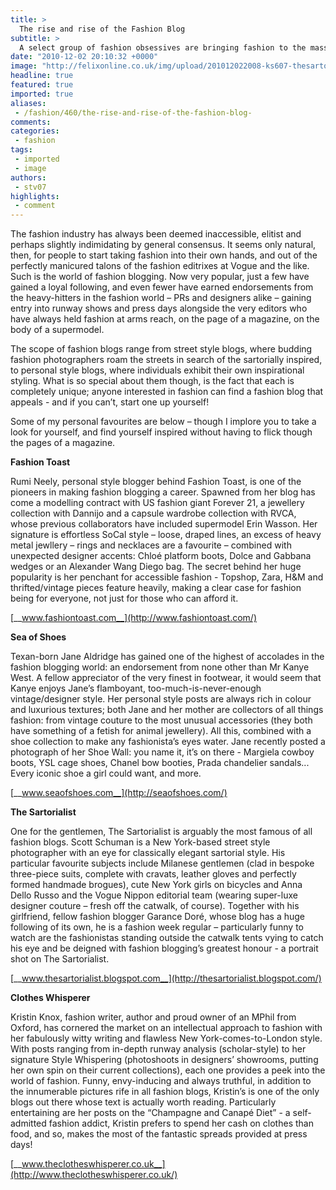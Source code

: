 ```yaml
---
title: >
  The rise and rise of the Fashion Blog
subtitle: >
  A select group of fashion obsessives are bringing fashion to the masses: Fashion Editor Saskia Verhagen explores the burgeoning online world of fashion blogging
date: "2010-12-02 20:10:32 +0000"
image: "http://felixonline.co.uk/img/upload/201012022008-ks607-thesarto.jpg"
headline: true
featured: true
imported: true
aliases:
 - /fashion/460/the-rise-and-rise-of-the-fashion-blog-
comments:
categories:
 - fashion
tags:
 - imported
 - image
authors:
 - stv07
highlights:
 - comment
---
```


The fashion industry has always been deemed inaccessible, elitist and perhaps slightly indimidating by general consensus. It seems only natural, then, for people to start taking fashion into their own hands, and out of the perfectly manicured talons of the fashion editrixes at Vogue and the like. Such is the world of fashion blogging. Now very popular, just a few have gained a loyal following, and even fewer have earned endorsements from the heavy-hitters in the fashion world – PRs and designers alike – gaining entry into runway shows and press days alongside the very editors who have always held fashion at arms reach, on the page of a magazine, on the body of a supermodel.

The scope of fashion blogs range from street style blogs, where budding fashion photographers roam the streets in search of the sartorially inspired, to personal style blogs, where individuals exhibit their own inspirational styling. What is so special about them though, is the fact that each is completely unique; anyone interested in fashion can find a fashion blog that appeals - and if you can’t, start one up yourself!

Some of my personal favourites are below – though I implore you to take a look for yourself, and find yourself inspired without having to flick though the pages of a magazine.

__Fashion Toast__

Rumi Neely, personal style blogger behind Fashion Toast, is one of the pioneers in making fashion blogging a career. Spawned from her blog has come a modelling contract with US fashion giant Forever 21, a jewellery collection with Dannijo and a capsule wardrobe collection with RVCA, whose previous collaborators have included supermodel Erin Wasson. Her signature is effortless SoCal style – loose, draped lines, an excess of heavy metal jewllery – rings and necklaces are a favourite – combined with unexpected designer accents: Chloé platform boots, Dolce and Gabbana wedges or an Alexander Wang Diego bag. The secret behind her huge popularity is her penchant for accessible fashion - Topshop, Zara, H&M and thrifted/vintage pieces feature heavily, making a clear case for fashion being for everyone, not just for those who can afford it.

[__www.fashiontoast.com__](http://www.fashiontoast.com/)

__Sea of Shoes__

Texan-born Jane Aldridge has gained one of the highest of accolades in the fashion blogging world: an endorsement from none other than Mr Kanye West. A fellow appreciator of the very finest in footwear, it would seem that Kanye enjoys Jane’s flamboyant, too-much-is-never-enough vintage/designer style. Her personal style posts are always rich in colour and luxurious textures; both Jane and her mother are collectors of all things fashion: from vintage couture to the most unusual accessories (they both have something of a fetish for animal jewellery). All this, combined with a shoe collection to make any fashionista’s eyes water. Jane recently posted a photograph of her Shoe Wall: you name it, it’s on there - Margiela cowboy boots, YSL cage shoes, Chanel bow booties, Prada chandelier sandals... Every iconic shoe a girl could want, and more.

[__www.seaofshoes.com__](http://seaofshoes.com/)

__The Sartorialist__

One for the gentlemen, The Sartorialist is arguably the most famous of all fashion blogs. Scott Schuman is a New York-based street style photographer with an eye for classically elegant sartorial style. His particular favourite subjects include Milanese gentlemen (clad in bespoke three-piece suits, complete with cravats, leather gloves and perfectly formed handmade brogues), cute New York girls on bicycles and Anna Dello Russo and the Vogue Nippon editorial team (wearing super-luxe designer couture – fresh off the catwalk, of course). Together with his girlfriend, fellow fashion blogger Garance Doré, whose blog has a huge following of its own, he is a fashion week regular – particularly funny to watch are the fashionistas standing outside the catwalk tents vying to catch his eye and be deigned with fashion blogging’s greatest honour - a portrait shot on The Sartorialist.

[__www.thesartorialist.blogspot.com__](http://thesartorialist.blogspot.com/)

__Clothes Whisperer__

Kristin Knox, fashion writer, author and proud owner of an MPhil from Oxford, has cornered the market on an intellectual approach to fashion with her fabulously witty writing and flawless New York-comes-to-London style. With posts ranging from in-depth runway analysis (scholar-style) to her signature Style Whispering (photoshoots in designers’ showrooms, putting her own spin on their current collections), each one provides a peek into the world of fashion. Funny, envy-inducing and always truthful, in addition to the innumerable pictures rife in all fashion blogs, Kristin’s is one of the only blogs out there whose text is actually worth reading. Particularly entertaining are her posts on the “Champagne and Canapé Diet” - a self-admitted fashion addict, Kristin prefers to spend her cash on clothes than food, and so, makes the most of the fantastic spreads provided at press days!

[__www.theclotheswhisperer.co.uk__](http://www.theclotheswhisperer.co.uk/)
